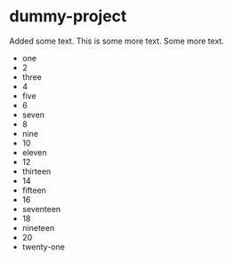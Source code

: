 # dummy-project

Added some text. This is some more text. Some more text.

* one
* 2
* three
* 4
* five
* 6
* seven
* 8
* nine
* 10
* eleven
* 12
* thirteen
* 14
* fifteen
* 16
* seventeen
* 18
* nineteen
* 20
* twenty-one
